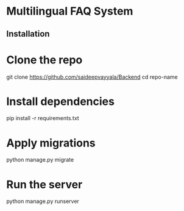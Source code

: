 # Multilingual FAQ System

## Installation

# Clone the repo
git clone https://github.com/saideepvayyala/Backend
cd repo-name

# Install dependencies
pip install -r requirements.txt

# Apply migrations
python manage.py migrate

# Run the server
python manage.py runserver
